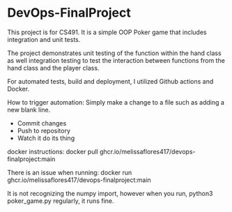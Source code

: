 # DevOps-FinalProject

This project is for CS491. It is a simple OOP Poker game that includes integration and unit tests. 

The project demonstrates unit testing of the function within the hand class as well integration testing to test the interaction between functions from the hand class and the player class. 

For automated tests, build and deployment, I utilized Github actions and Docker. 

How to trigger automation:
Simply make a change to a file such as adding a new blank line.
- Commit changes
- Push to repository 
- Watch it do its thing

docker instructions: 
docker pull ghcr.io/melissaflores417/devops-finalproject:main

There is an issue when running:
docker run ghcr.io/melissaflores417/devops-finalproject:main

It is not recognizing the numpy import, however when you run, 
python3 poker_game.py regularly, it runs fine.

